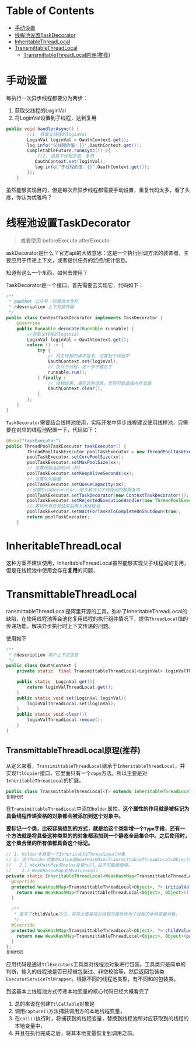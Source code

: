 # Table of Contents

* [手动设置](#手动设置)
* [线程池设置TaskDecorator](#线程池设置taskdecorator)
* [InheritableThreadLocal](#inheritablethreadlocal)
* [TransmittableThreadLocal](#transmittablethreadlocal)
  * [TransmittableThreadLocal原理(推荐)](#transmittablethreadlocal原理推荐)


# 手动设置

每执行一次异步线程都要分为两步：

1. 获取父线程的LoginVal
2. 将LoginVal设置到子线程，达到复用

```java
public void handlerAsync() {
        //1. 获取父线程的loginVal
        LoginVal loginVal = OauthContext.get();
        log.info("父线程的值：{}",OauthContext.get());
        CompletableFuture.runAsync(()->{
            //2. 设置子线程的值，复用
           OauthContext.set(loginVal);
           log.info("子线程的值：{}",OauthContext.get());
        });
    }
```

虽然能够实现目的，但是每次开异步线程都需要手动设置，重复代码太多，看了头疼，你认为优雅吗？



# 线程池设置TaskDecorator

> 或者使用  beforeExecute  afterExecute

askDecorator是什么？官方api的大致意思：这是一个执行回调方法的装饰器，主要应用于传递上下文，或者提供任务的监控/统计信息。

知道有这么一个东西，如何去使用？

TaskDecorator是一个接口，首先需要去实现它，代码如下：

```java
/**
 * @author 公众号：码猿技术专栏
 * @description 上下文装饰器
 */
public class ContextTaskDecorator implements TaskDecorator {
    @Override
    public Runnable decorate(Runnable runnable) {
        //获取父线程的loginVal
        LoginVal loginVal = OauthContext.get();
        return () -> {
            try {
                // 将主线程的请求信息，设置到子线程中
                OauthContext.set(loginVal);
                // 执行子线程，这一步不要忘了
                runnable.run();
            } finally {
                // 线程结束，清空这些信息，否则可能造成内存泄漏
                OauthContext.clear();
            }
        };
    }
}
```

`TaskDecorator`需要结合线程池使用，实际开发中异步线程建议使用线程池，只需要在对应的线程池配置一下，代码如下：

```java
@Bean("taskExecutor")
public ThreadPoolTaskExecutor taskExecutor() {
        ThreadPoolTaskExecutor poolTaskExecutor = new ThreadPoolTaskExecutor();
        poolTaskExecutor.setCorePoolSize(xx);
        poolTaskExecutor.setMaxPoolSize(xx);
        // 设置线程活跃时间（秒）
        poolTaskExecutor.setKeepAliveSeconds(xx);
        // 设置队列容量
        poolTaskExecutor.setQueueCapacity(xx);
        //设置TaskDecorator，用于解决父子线程间的数据复用
        poolTaskExecutor.setTaskDecorator(new ContextTaskDecorator());
        poolTaskExecutor.setRejectedExecutionHandler(new ThreadPoolExecutor.CallerRunsPolicy());
        // 等待所有任务结束后再关闭线程池
        poolTaskExecutor.setWaitForTasksToCompleteOnShutdown(true);
        return poolTaskExecutor;
    }
```

# InheritableThreadLocal

这种方案不建议使用，InheritableThreadLocal虽然能够实现父子线程间的复用，但是在线程池中使用会存在**复用**的问题，	

# TransmittableThreadLocal

ransmittableThreadLocal是阿里开源的工具，弥补了InheritableThreadLocal的缺陷，在使用线程池等会池化复用线程的执行组件情况下，提供`ThreadLocal`值的传递功能，解决异步执行时上下文传递的问题。



使用如下

```java
/**
 * @description 用户上下文信息
 */
public class OauthContext {
    private static  final TransmittableThreadLocal<LoginVal> loginValThreadLocal=new TransmittableThreadLocal<>();

    public static  LoginVal get(){
        return loginValThreadLocal.get();
    }
    public static void set(LoginVal loginVal){
        loginValThreadLocal.set(loginVal);
    }
    public static void clear(){
        loginValThreadLocal.remove();
    }
}
```



## TransmittableThreadLocal原理(推荐)

从定义来看，`TransimittableThreadLocal`继承于`InheritableThreadLocal`，并实现`TtlCopier`接口，它里面只有一个`copy`方法。所以主要是对`InheritableThreadLocal`的扩展。

```java
public class TransmittableThreadLocal<T> extends InheritableThreadLocal<T> implements TtlCopier<T> 
复制代码
```

在`TransimittableThreadLocal`中添加`holder`属性。**这个属性的作用就是被标记为具备线程传递资格的对象都会被添加到这个对象中。**

**要标记一个类，比较容易想到的方式，就是给这个类新增一个`Type`字段，还有一个方法就是将具备这种类型的的对象都添加到一个静态全局集合中。之后使用时，这个集合里的所有值都具备这个标记。**

```java
// 1. holder本身是一个InheritableThreadLocal对象
// 2. 这个holder对象的value是WeakHashMap<TransmittableThreadLocal<Object>, ?>
//   2.1 WeekHashMap的value总是null,且不可能被使用。
//    2.2 WeekHasshMap支持value=null
private static InheritableThreadLocal<WeakHashMap<TransmittableThreadLocal<Object>, ?>> holder = new InheritableThreadLocal<WeakHashMap<TransmittableThreadLocal<Object>, ?>>() {
  @Override
  protected WeakHashMap<TransmittableThreadLocal<Object>, ?> initialValue() {
    return new WeakHashMap<TransmittableThreadLocal<Object>, Object>();
  }
 
  /**
   * 重写了childValue方法，实现上直接将父线程的属性作为子线程的本地变量对象。
   */
  @Override
  protected WeakHashMap<TransmittableThreadLocal<Object>, ?> childValue(WeakHashMap<TransmittableThreadLocal<Object>, ?> parentValue) {
    return new WeakHashMap<TransmittableThreadLocal<Object>, Object>(parentValue);
  }
};
复制代码
```

应用代码是通过`TtlExecutors`工具类对线程池对象进行包装。工具类只是简单的判断，输入的线程池是否已经被包装过、非空校验等，然后返回包装类`ExecutorServiceTtlWrapper`。根据不同的线程池类型，有不同和的包装类。



到这基本上线程池方式传递本地变量的核心代码已经大概看完了

1. 总的来说在创建`TtlCallable`对象是
2. 调用`capture()`方法捕获调用方的本地线程变量，
3. 在`call()`执行时，将捕获到的线程变量，替换到线程池所对应获取到的线程的本地变量中，
4. 并且在执行完成之后，将其本地变量恢复到调用之前。

